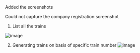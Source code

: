 
Added the screenshots


Could not capture the company registration screenshot

1) List all the trains
   
 ![image](https://github.com/Aryan283/02420803120/assets/75750962/7771d941-70a1-4474-ba15-6aff961b6167)

2) Generating trains on basis of specific train number
![image](https://github.com/Aryan283/02420803120/assets/75750962/1924db6e-24d6-44cf-b69d-2b37ac62ab0c)

